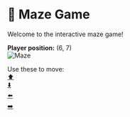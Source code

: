 # 🧩 Maze Game  
Welcome to the interactive maze game!

**Player position:** (6, 7)  
![Maze](https://recognize-instructor-criteria-other.trycloudflare.com/images/pos_6_7.png?t=1760505289449)

Use these to move:  
[⬆️](https://recognize-instructor-criteria-other.trycloudflare.com/move/6_7_w)  
[⬇️](https://recognize-instructor-criteria-other.trycloudflare.com/move/6_7_s)  
[⬅️](https://recognize-instructor-criteria-other.trycloudflare.com/move/6_7_a)  
[➡️](https://recognize-instructor-criteria-other.trycloudflare.com/move/6_7_d)
